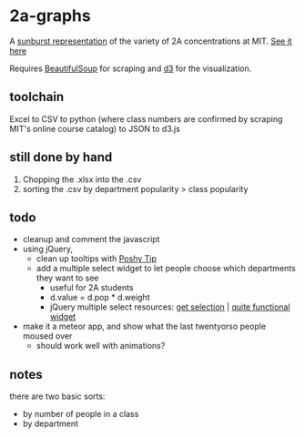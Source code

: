 2a-graphs
=========

A [sunburst representation](http://bl.ocks.org/4063423) of the variety of 2A concentrations at MIT. [See it here](http://web.mit.edu/eburn/www/2a)

Requires [BeautifulSoup](www.crummy.com/software/BeautifulSoup/) for scraping and [d3](https://github.com/mbostock/d3/wiki) for the visualization.

toolchain
----------
Excel to CSV to python (where class numbers are confirmed by scraping MIT's online course catalog) to JSON to d3.js

still done by hand
-------------------
1. Chopping the .xlsx into the .csv
2. sorting the .csv by department popularity > class popularity

todo
-----
- cleanup and comment the javascript
- using jQuery, 
  - clean up tooltips with [Poshy Tip](http://vadikom.com/demos/poshytip/#download)
  - add a multiple select widget to let people choose which departments they want to see 
    - useful for 2A students
    - d.value = d.pop * d.weight
    - jQuery multiple select resources: [get selection](http://stackoverflow.com/questions/2290181/jquery-multiple-select-options) | [quite functional widget](http://www.erichynds.com/jquery/jquery-ui-multiselect-widget)
- make it a meteor app, and show what the last twentyorso people moused over
  - should work well with animations?

notes
------
there are two basic sorts:
- by number of people in a class
- by department